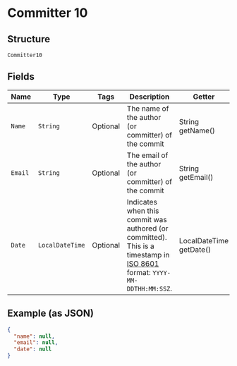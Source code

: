 
# Committer 10

## Structure

`Committer10`

## Fields

| Name | Type | Tags | Description | Getter | Setter |
|  --- | --- | --- | --- | --- | --- |
| `Name` | `String` | Optional | The name of the author (or committer) of the commit | String getName() | setName(String name) |
| `Email` | `String` | Optional | The email of the author (or committer) of the commit | String getEmail() | setEmail(String email) |
| `Date` | `LocalDateTime` | Optional | Indicates when this commit was authored (or committed). This is a timestamp in [ISO 8601](https://en.wikipedia.org/wiki/ISO_8601) format: `YYYY-MM-DDTHH:MM:SSZ`. | LocalDateTime getDate() | setDate(LocalDateTime date) |

## Example (as JSON)

```json
{
  "name": null,
  "email": null,
  "date": null
}
```

